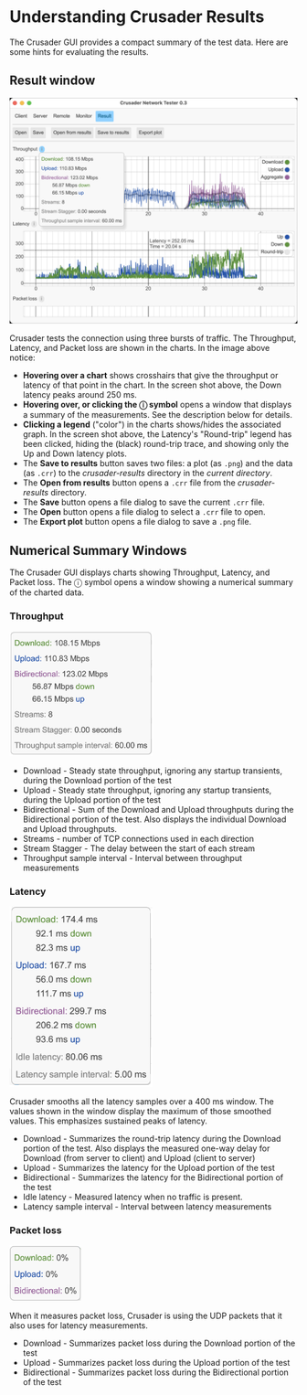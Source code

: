 # Understanding Crusader Results

The Crusader GUI provides a compact summary of the test data.
Here are some hints for evaluating the results.

## Result window

![Result with statistics](../media/Crusader-Result-with-stats.png)

Crusader tests the connection using three bursts of traffic.
The Throughput, Latency, and Packet loss are shown in the charts.
In the image above notice:

* **Hovering over a chart** shows crosshairs that give the throughput
  or latency of that point in the chart.
  In the screen shot above, the Down latency
  peaks around 250 ms.
* **Hovering over, or clicking the ⓘ symbol** opens a window that displays
  a summary of the measurements.
  See the description below for details.
* **Clicking a legend** ("color") in the charts shows/hides
  the associated graph.
  In the screen shot above, the Latency's "Round-trip" legend has been clicked,
  hiding the (black) round-trip trace,
  and showing only the Up and Down latency plots.
* The **Save to results** button saves two files: a plot (as `.png`)
  and the data (as `.crr`) to the _crusader-results_ directory
  in the _current directory_.
* The **Open from results** button opens a `.crr` file
  from the _crusader-results_ directory.
* The **Save** button opens a file dialog to save the current `.crr` file.
* The **Open** button opens a file dialog to select a `.crr` file to open.
* The **Export plot** button opens a file dialog to save a `.png` file.

## Numerical Summary Windows

The Crusader GUI displays charts showing Throughput, Latency,
and Packet loss.
The ⓘ symbol opens a window showing a numerical summary of the charted data.

### Throughput

<img src="../media/Crusader-Throughput.png" alt="description" width="250" />

* Download - Steady state throughput, ignoring any startup transients,
  during the Download portion of the test
* Upload - Steady state throughput, ignoring any startup transients,
  during the Upload portion of the test
* Bidirectional - Sum of the Download and Upload throughputs
  during the Bidirectional portion of the test.
  Also displays the individual Download and Upload throughputs.
* Streams - number of TCP connections used in each direction
* Stream Stagger - The delay between the start of each stream
* Throughput sample interval - Interval between throughput measurements

### Latency

<img src="../media/Crusader-Latency.png" alt="description" width="250" />

Crusader smooths all the latency samples over a 400 ms window.
The values shown in the window display the maximum of those smoothed values.
This emphasizes sustained peaks of latency.

* Download - Summarizes the round-trip latency during the
  Download portion of the test.
  Also displays the measured one-way delay for Download (from server to client)
  and Upload (client to server)
* Upload - Summarizes the latency for the Upload portion of the test
* Bidirectional - Summarizes the latency for the Bidirectional portion of the test
* Idle latency - Measured latency when no traffic is present.
* Latency sample interval - Interval between latency measurements

### Packet loss

<img src="../media/Crusader-Loss.png" alt="description" width="125" />

When it measures packet loss, Crusader is using the UDP packets
that it also uses for latency measurements.

* Download - Summarizes packet loss during the Download portion of the test
* Upload - Summarizes packet loss during the Upload portion of the test
* Bidirectional - Summarizes packet loss during the Bidirectional
  portion of the test
